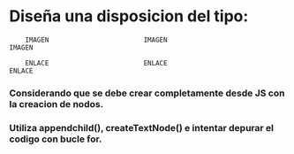 # Diseña una disposicion del tipo:
```
    IMAGEN                        IMAGEN                              IMAGEN

    ENLACE                        ENLACE                              ENLACE
```
  ###  Considerando que se debe crear completamente desde JS con la creacion de nodos.
  ###  Utiliza appendchild(), createTextNode() e intentar depurar el codigo con bucle for.
